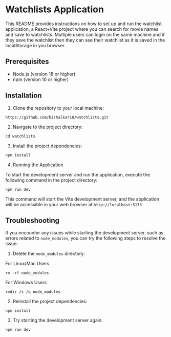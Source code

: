 # Watchlists Application

This README provides instructions on how to set up and run the watchlist application, a React+Vite project where you can search for movie names and save to watchlists. Multiple users can login on the same machine and if they save the watchlist then they can see their watchlist as it is saved in the localStorage in you browser.

## Prerequisites

- Node.js (version 18 or higher)
- npm (version 10 or higher)

## Installation

1. Clone the repository to your local machine:

``` 
https://github.com/bishalkar10/watchlists.git
```

2. Navigate to the project directory:
```
cd watchlists
```

3. Install the project dependencies:
```
npm install
```
4. Running the Application

To start the development server and run the application, execute the following command in the project directory:
```
npm run dev
```

This command will start the Vite development server, and the application will be accessible in your web browser at `http://localhost:5173`

## Troubleshooting

If you encounter any issues while starting the development server, such as errors related to `node_modules`, you can try the following steps to resolve the issue:


1. Delete the `node_modules` directory:

For Linux/Mac Users
```
rm -rf node_modules
``` 
For Windows Users
```
rmdir /s /q node_modules
```
2. Reinstall the project dependencies:
```
npm install
```
3. Try starting the development server again:
```
npm run dev
```

